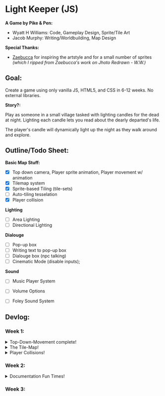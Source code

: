 # Light Keeper (JS)

**A Game by Pike & Pen:**
- Wyatt H Williams: Code, Gameplay Design, Sprite/Tile Art
- Jacob Murphy: Writing/Worldbuilding, Map Design

**Special Thanks:**
- [Zaebucca](https://twitter.com/zaebucca) for inspiring the artstyle and for a small number of sprites *(which I ripped from Zaebucca's work on Jhoto Redrawn - W.W.)*


## Goal:

Create a game using only vanilla JS, HTML5, and CSS in 6-12 weeks. No external libraries.

**Story?:**

Play as someone in a small village tasked with lighting candles for the dead at night. Lighting each candle lets you read about the dearly departed's life.

The player's candle will dynamically light up the night as they walk around and explore.


## Outline/Todo Sheet:

**Basic Map Stuff:**
- [X] Top down camera, Player sprite animation, Player movement w/ animation
- [X] Tilemap system
- [X] Sprite-based Tiling (tile-sets)
- [ ] Auto-tiling tesselation
- [X] Player collision

**Lighting**
- [ ] Area Lighting
- [ ] Directional Lighting

**Dialouge**
- [ ] Pop-up box
- [ ] Writing text to pop-up box
- [ ] Dialouge box (npc talking)
- [ ] Cinematic Mode (disable inputs);

**Sound**
- [ ] Music Player System
- [ ] Volume Options
- [ ] Foley Sound System


## Devlog:

### Week 1:

<details>
    <summary>
    Top-Down-Movement complete!
    </summary>
    
![top-down walking gif](./docs/top-down-movement/top-down.gif)

**How It Was Made:**

After following [this very useful tutorial](https://www.youtube.com/watch?v=H3Fn33lYuE0&ab_channel=DrewConley) to the letter, I re-wrote the code for better readability and seperated out concerns. I also conformed to some organizational best-practices for game development.

The trick to the whole system is using JS to translate the absolutaly fixed player and map elements as you move around. The player never really moves, we actually move the map opposite of the player's input, and then re-draw the player in proper relation to the moved map. The "camera" then hides the overflow, which gives the illusion of player movement!

![img](./docs/top-down-movement/Screenshot_1.png)

I seperated input logic, map logic, and player logic into their own classes. This will improve git flow as things get more complicated, but also keep things manageable and tidy-clean for me.

In game development, you also seperate out the different "phases" of each animation step. This mainly has to do with the way game engines run, but for our purposes it does help to keep everything as modular as possible.Therefor I seperated out the draw phase and input handing phases of each game step, with the respective logic also seperated.

```javascript
// ========== [///// GAME LOOP /////] ==========
const step = () => {
    // ----- event phase -----
    player.handleMovement();

    // ----- draw phase -----
    player.drawSelf();
    map.drawSelf();

    // ----- next step -----
    window.requestAnimationFrame(() => {
        step();
    })
}
```

</details>

<details>
    <summary>
    The Tile-Map!
    </summary>
    
Why a tile map? By using a tile map I can set myself up for doing cool stuff later with tesselation, sprite animations as part of the terrain, and really really cool stuff involving z-depth(for walking behind objects or seeing if the player is on a hill). Additionaly, my plan for doing some nifty dynamic lighting later involves using a tile based system.

**Basic Tiling**

But first, I don't want to draw every map and then translate it to code every time I need to make a change. My goal is to give the program an array of basic tile information (ie. put grass here, stone floor here, the foundation of a building here) and then let the code figure out tesselation, animations, and extra decorations on its own. Most importantly, I will need to be able to check what kind of tile the floor is periodically, and I want to have the ability to change that floor tile at any time.

Let's start withh the floor tiles. I know that later there will need to have different tile layers for objects, decorations, and special lighting tiles. But for now, let's just make sure we can take in an array of tile data and put all the tiles in the right spot.

some sample map data for us:
```javascript
const testMapData = {
    widthInTiles: 3,
    heightInTiles: 3,
    tileData: [
        { x: 0, y: 0, layer: "floor", type: "sidewalk" },
        { x: 0, y: 1, layer: "floor", type: "sidewalk" },
        { x: 0, y: 2, layer: "floor", type: "sidewalk" },

        { x: 1, y: 0, layer: "floor", type: "sidewalk" },
        { x: 1, y: 1, layer: "floor", type: "grass" },
        { x: 1, y: 2, layer: "floor", type: "sidewalk" },

        { x: 2, y: 0, layer: "floor", type: "sidewalk" },
        { x: 2, y: 1, layer: "floor", type: "sidewalk" },
        { x: 2, y: 2, layer: "floor", type: "sidewalk" },
    ]
}
```


Ok, but why not just a 2d array that stores a bunch of objects? Really just for quick look-ups later down the line. I know this data isn't usually the data we'll be looking at, but either way I like this.

And groovy goomba! After adding some map-gen funcs to our map class:

![tile-map-img](./docs/tile-map-system/Screenshot_1.png?raw=true)


But these tiles are just divs with a css background color. What about selecting tiles from a tileset??

**Tileset-Based Tiling**

For this we use the same css that we used for managing the player's spritesheet: we set a child div inside the tile with a background of the tileset, then change the background x and y depending on what tile we want. In JS, we use our tile data to assign the classes related to all this.

```javascript
makeTile(tile) {
    // ----- make the elements -----
    let newTile = document.createElement("div");
    let newTileset = document.createElement("div");
    let mapLayer = this.element.querySelector(`.tile-layer.${tile.layer}`);

    // ----- assign tile class -----
    newTile.classList.add("tile")

    // ----- position the tile -----
    newTile.style.top = `${tile.y * renderer.tileSize}px`;
    newTile.style.left = `${tile.x * renderer.tileSize}px`;

    // ----- assign tileset class -----
    newTileset.classList.add(`${tile.type}`)

    // ----- finish and add to map -----
    newTile.append(newTileset);
    mapLayer.append(newTile);
}
```

After using this with a new "sidewalk" class we get this:

![sidewalk img](./docs/tile-map-system/sidewalk.png?raw=true)

Then! for artistic reasons, lets use the extra sidewalk tiles I made as variations. A little method here:

```javascript
makeTile(tile) {
    ***

    // ----- set tile variation -----
    /*  this is a class that moves the background
    *   to a specific tile in the set
    */
    if (tile.variation == true) {
        let vNum = Math.floor(Math.random() * 3 + 1);
        newTileset.classList.add(`v-${vNum}`);
    }

    ***
}
```

And a little css there:

```css
/* ========== VARIATIONS ========== */
/* ----- sidewalk ----- */
.sidewalk.v-1 {
    background-position-x: calc( var(--pixel-size) * 0);
}
.sidewalk.v-2 {
    background-position-x: calc( var(--pixel-size) * -8);
}
.sidewalk.v-3 {
    background-position-x: calc( var(--pixel-size) * -16);
}
```

boom:

![variations](./docs/tile-map-system/variations.png?raw=true)

**NOTE:** I also did a pretty fun stress-test to see how many fully-tiled layers I could have on-screen at a time before the browser quit. Which was a suprisingly high number. Then I tested the browser's limits with setting each of those tiles to have it's own sprite animation. Again, a surprisingly high limit(that i'm sure also heavily depends on your computer's gusto as well as the browser). The result of many many 8pixel tiles all animating at once was pretty trippy, unfortunately I forgot to take a screenshot before I moved on. (I was also a fool and deleted the branch ...)

</details>

<details>
    <summary>
    Player Collisions!
    </summary>

![collisions gif](./docs/player-collisions/collision.gif?raw=true)

**How'd it done?**

Easy! First, I attatched a div with a new "collision-box" class to our player with the following css:

```css
.collision-box {
   z-index: 999;
   position: absolute;
   background: red;
   opacity: 0;
}
```

(I change the opacity to 0.75 whenever I need to see where the box is!)

Next I made a new entry on our testing tilemap that looks like this:

```javascript
{ x: 5, y: 5, layer: "obj", type: "shrine", variation: false },
```

This entry is for a "shrine" tile to be set onto the "obj" layer of our map div. Just like with floor tiles, we look at the x,y values, make a new tile div and then translate the tile on the map accordingly.

However, the shrine object that I drew is actually 2 tiles tall. I only want the player to collide with the bottom tile of the shrine though. So I'll put the bottom tile in the "obj" layer and the top tile on the "obj-deco" layer. I'll go over the "obj-deco" and "floor-deco" layers when I get to auto-tiling tesselation. But for now, just know that it won't look like a shrine in game for now:

![shrine bottom](./docs/player-collisions/shrine-bottom.png?raw=true)

Next we use a cool algorithm to detect if two rectangles are touching/overlaping:

```javascript
collisionDirection(r1, r2) {
        let dx = (r1.x + r1.width / 2) - (r2.x + r2.width / 2);
        let dy = (r1.y + r1.height / 2) - (r2.y + r2.height / 2);
        let width = (r1.width + r2.width) / 2;
        let height = (r1.height + r2.height) / 2;
        let crossWidth = width * dy;
        let crossHeight = height * dx;

        if (Math.abs(dx) <= width && Math.abs(dy) <= height) {
            if (crossWidth > crossHeight) {
                return (crossWidth > (-crossHeight)) ? 'up' : 'right';
            } else {
                return (crossWidth > -(crossHeight)) ? 'left' : 'down';
            }
        }
    }
```

and we attatch it as a static method to our brand-new physics class (just for clean organization).

Finally, we need to use this method inside the player movement method. What we want to know is if our player's collision-box is touching any tile that belongs to our "obj" layer. We then want to get the direction of the player's side that's touching and prevent movement in that direction. To FURTHER complicated things, we don't want to detect if the player is already colliding, we need to know if they will collide.

Therfore, we're going to

1) copy the player's collision box position data into "projectedPlacement"

```javascript
// "this" refers to player
let projectedPlacement = this.collisionBox.getBoundingClientRect();
```

2) check the input direction and add the speed. BUT we're going to add the speed to the projected placement instead of the player's position. Now the data in projected placement reflects where the player wants to move to.

```javascript
if (held_direction) {
            switch (held_direction) {
                // for each direction
                case DIRECTIONS.right:
                    projectedPlacement.x += this.speed;
                    // other code etc. past this point ...
```

3) call for collision detection

```javascript
if (held_direction) {
            switch (held_direction) {
                // for each direction
                case DIRECTIONS.right:
                    projectedPlacement.x += this.speed;
                    if (!checkForCollision(projectedPlacement).includes(held_direction)) {
                        this.x += this.speed;
                    }
                    break;
                    // other code etc. past this point ...
```

4) here's our collision check method, which loops through all "objects" on the map and if there's a collision, the physics collision algo will return which direction is colliding and we'll add that to our list of collisions:

```javascript
function checkForCollision(projection) {
            // ----- list for mult. collision directions -----
            let collisionList = [];
            let collision = undefined;

            // ----- check map objects -----
            for (let key in map.tiles.obj) {
                collision = Physics.collisionDirection(
                    projection,
                    map.tiles.obj[key].element.getBoundingClientRect()
                )
                if (collision) collisionList.push(collision);
            }

            return collisionList;
        }
```

**NOTE:** we can totally optimize this later!

5) then this bit of code (as seen in step 3) will only move the player if the held direction is not found in the collisions list!

```javascript
// "this" refers to player
if (!checkForCollision(projectedPlacement).includes(held_direction)) {
    this.x += this.speed;
}
```

I gotta say. I'm really proud of myself for this one. For example, I store the collision directions in a list so that the player can know it's colliding with more than one thing at a time. There are so many little neat tricks that I had to figure out to make this whole process work correctly.

</details>

### Week 2:

<details>
    <summary>
    Documentation Fun Times!
    </summary>

Ok, so this week was really about fixing my git flow and actually documenting what I was doing. The devlog up to this point wasn't written and I MAJORLY screwed up my repo to the point where I just started over.

There are no other entries for week 2 because I didn't have time for much else besides fixing my messy, messy mess.

On the flip side, I'm getting really good git practice in!

</details>

### Week 3: